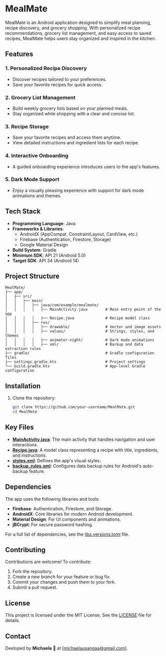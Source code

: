 # MealMate

MealMate is an Android application designed to simplify meal planning, recipe discovery, and grocery shopping. With personalized recipe recommendations, grocery list management, and easy access to saved recipes, MealMate helps users stay organized and inspired in the kitchen.


## Features

### 1. **Personalized Recipe Discovery**
   - Discover recipes tailored to your preferences.
   - Save your favorite recipes for quick access.

### 2. **Grocery List Management**
   - Build weekly grocery lists based on your planned meals.
   - Stay organized while shopping with a clear and concise list.

### 3. **Recipe Storage**
   - Save your favorite recipes and access them anytime.
   - View detailed instructions and ingredient lists for each recipe.

### 4. **Interactive Onboarding**
   - A guided onboarding experience introduces users to the app's features.

### 5. **Dark Mode Support**
   - Enjoy a visually pleasing experience with support for dark mode animations and themes.


## Tech Stack

- **Programming Language**: Java
- **Frameworks & Libraries**:
  - AndroidX (AppCompat, ConstraintLayout, CardView, etc.)
  - Firebase (Authentication, Firestore, Storage)
  - Google Material Design
- **Build System**: Gradle
- **Minimum SDK**: API 21 (Android 5.0)
- **Target SDK**: API 34 (Android 14)


## Project Structure
```
MealMate/
├── app/
│   ├── src/
│   │   ├── main/
│   │   │   ├── java/com/example/mealmate/
│   │   │   │   ├── MainActivity.java        # Main entry point of the app
│   │   │   │   ├── Recipe.java              # Recipe model class
│   │   │   ├── res/
│   │   │   │   ├── drawable/                # Vector and image assets
│   │   │   │   ├── values/                  # Strings, styles, and themes
│   │   │   │   ├── animator-night/          # Dark mode animations
│   │   │   │   ├── xml/                     # Backup and data extraction rules
├── gradle/                                  # Gradle configuration files
├── settings.gradle.kts                      # Project settings
└── build.gradle.kts                         # App-level Gradle configuration

```


## Installation

1. Clone the repository:
   ```bash
   git clone https://github.com/your-username/MealMate.git
   cd MealMate


## Key Files

- **[MainActivity.java](app/src/main/java/com/example/mealmate/MainActivity.java)**: The main activity that handles navigation and user interactions.
- **[Recipe.java](app/src/main/java/com/example/mealmate/Recipe.java)**: A model class representing a recipe with title, ingredients, and instructions.
- **[styles.xml](app/src/main/res/values/styles.xml)**: Defines the app's visual styles.
- **[backup_rules.xml](app/src/main/res/xml/backup_rules.xml)**: Configures data backup rules for Android's auto-backup feature.


## Dependencies

The app uses the following libraries and tools:

- **Firebase**: Authentication, Firestore, and Storage.
- **AndroidX**: Core libraries for modern Android development.
- **Material Design**: For UI components and animations.
- **jBCrypt**: For secure password hashing.

For a full list of dependencies, see the [libs.versions.toml](gradle/libs.versions.toml) file.


## Contributing

Contributions are welcome! To contribute:

1. Fork the repository.
2. Create a new branch for your feature or bug fix.
3. Commit your changes and push them to your fork.
4. Submit a pull request.


## License

This project is licensed under the MIT License. See the [LICENSE](LICENSE) file for details.


## Contact

Deeloped by **Michaela** 🍂 at [michaelausangaa@gmail.com].
